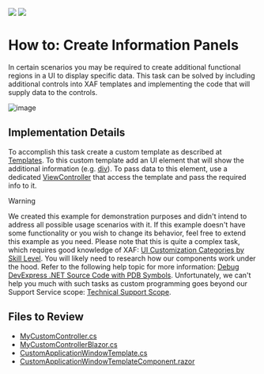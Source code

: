 <!-- default badges list -->
[![](https://img.shields.io/badge/Open_in_DevExpress_Support_Center-FF7200?style=flat-square&logo=DevExpress&logoColor=white)](https://supportcenter.devexpress.com/ticket/details/E2690)
[![](https://img.shields.io/badge/📖_How_to_use_DevExpress_Examples-e9f6fc?style=flat-square)](https://docs.devexpress.com/GeneralInformation/403183)
<!-- default badges end -->

# How to: Create Information Panels

In certain scenarios you may be required to create additional functional regions in a UI to display specific data. This task can be solved by including additional controls into XAF templates and implementing the code that will supply data to the controls.

![image](https://github.com/DevExpress-Examples/XAF_how-to-create-information-panels-e2690/assets/14300209/8d289a08-7952-419e-89e4-8aaf05fa6b2d)


## Implementation Details

To accomplish this task create a custom template as described at [Templates](https://docs.devexpress.com/eXpressAppFramework/112609/ui-construction/templates). To this custom template add an UI element that will show the additional information (e.g. [div](https://www.w3schools.com/tags/tag_div.ASP)). To pass data to this element, use a dedicated [ViewController](https://docs.devexpress.com/eXpressAppFramework/DevExpress.ExpressApp.ViewController) that access the template and pass the required info to it.

> [!WARNING]
> We created this example for demonstration purposes and didn't intend to address all possible usage scenarios with it.
> If this example doesn't have some functionality or you wish to change its behavior, feel free to extend this example as you need. Please note that this is quite a complex task, which requires good knowledge of XAF: [UI Customization Categories by Skill Level](https://www.devexpress.com/products/net/application_framework/xaf-considerations-for-newcomers.xml#ui-customization-categories). You will likely need to research how our components work under the hood. Refer to the following help topic for more information: [Debug DevExpress .NET Source Code with PDB Symbols](https://docs.devexpress.com/GeneralInformation/403656/support-debug-troubleshooting/debug-controls-with-debug-symbols).
> Unfortunately, we can't help you much with such tasks as custom programming goes beyond our Support Service scope: [Technical Support Scope](https://www.devexpress.com/products/net/application_framework/xaf-considerations-for-newcomers.xml#support).

## Files to Review

- [MyCustomController.cs](CS/EFCore/InfoPanelEF/InfoPanelEF.Module/Controllers/MyCustomController.cs) 
- [MyCustomControllerBlazor.cs](CS/EFCore/InfoPanelEF/InfoPanelEF.Blazor.Server/Controllers/MyCustomControllerBlazor.cs) 
- [CustomApplicationWindowTemplate.cs](CS/EFCore/InfoPanelEF/InfoPanelEF.Blazor.Server/Templates/CustomApplicationWindowTemplate.cs) 
- [CustomApplicationWindowTemplateComponent.razor](CS/EFCore/InfoPanelEF/InfoPanelEF.Blazor.Server/Templates/CustomApplicationWindowTemplateComponent.razor) 
